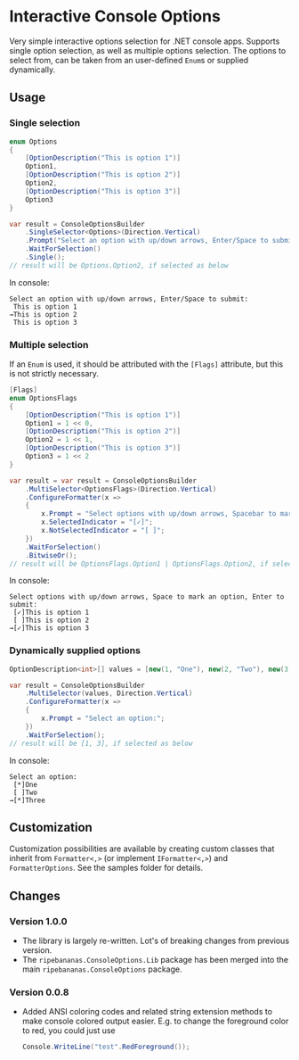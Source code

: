 ﻿# Interactive Console Options
Very simple interactive options selection for .NET console apps.
Supports single option selection, as well as multiple options selection.
The options to select from, can be taken from an user-defined `Enum`s or supplied dynamically.

## Usage
### Single selection
```c#
enum Options
{
    [OptionDescription("This is option 1")]
    Option1,
    [OptionDescription("This is option 2")]
    Option2,
    [OptionDescription("This is option 3")]
    Option3
}

var result = ConsoleOptionsBuilder
    .SingleSelector<Options>(Direction.Vertical)
    .Prompt("Select an option with up/down arrows, Enter/Space to submit:")
    .WaitForSelection()
    .Single();
// result will be Options.Option2, if selected as below
```

In console:
```
Select an option with up/down arrows, Enter/Space to submit:
 This is option 1
→This is option 2
 This is option 3
```

### Multiple selection
If an `Enum` is used, it should be attributed with the `[Flags]` attribute, but this is not strictly necessary.
```c#
[Flags]
enum OptionsFlags
{
    [OptionDescription("This is option 1")]
    Option1 = 1 << 0,
    [OptionDescription("This is option 2")]
    Option2 = 1 << 1,
    [OptionDescription("This is option 3")]
    Option3 = 1 << 2
}

var result = var result = ConsoleOptionsBuilder
    .MultiSelector<OptionsFlags>(Direction.Vertical)
    .ConfigureFormatter(x =>
    {
        x.Prompt = "Select options with up/down arrows, Spacebar to mark an option, Enter to submit:";
        x.SelectedIndicator = "[✓]";
        x.NotSelectedIndicator = "[ ]";
    })
    .WaitForSelection()
    .BitwiseOr();
// result will be OptionsFlags.Option1 | OptionsFlags.Option2, if selected as below
```

In console:
```
Select options with up/down arrows, Space to mark an option, Enter to submit:
 [✓]This is option 1
 [ ]This is option 2
→[✓]This is option 3
```

### Dynamically supplied options
```c#
OptionDescription<int>[] values = [new(1, "One"), new(2, "Two"), new(3, "Three")];

var result = ConsoleOptionsBuilder
    .MultiSelector(values, Direction.Vertical)
    .ConfigureFormatter(x =>
    {
        x.Prompt = "Select an option:";
    })
    .WaitForSelection();
// result will be [1, 3], if selected as below
```

In console:
```
Select an option:
 [*]One
 [ ]Two
→[*]Three
```

## Customization
Customization possibilities are available by creating custom classes that inherit from `Formatter<,>` (or implement `IFormatter<,>`) and `FormatterOptions`.
See the samples folder for details.

## Changes

### Version 1.0.0
 - The library is largely re-written. Lot's of breaking changes from previous version.
 - The `ripebananas.ConsoleOptions.Lib` package has been merged into the main `ripebananas.ConsoleOptions` package.

### Version 0.0.8
 - Added ANSI coloring codes and related string extension methods to make console colored output easier.
   E.g. to change the foreground color to red, you could just use
   ```c#
   Console.WriteLine("test".RedForeground());
   ```
